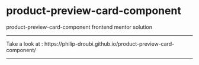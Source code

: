 # product-preview-card-component
product-preview-card-component frontend mentor solution 

<hr>
Take a look at : https://philip-droubi.github.io/product-preview-card-component/
<hr>
